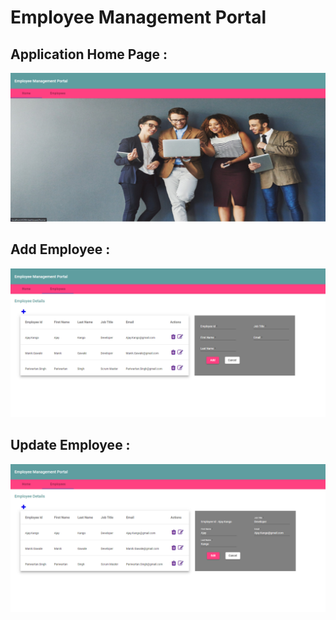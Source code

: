  # Employee Management Portal
 
 ## Application Home Page :

![Home Page](src/assets/images/HomePage.PNG)

 ## Add Employee :

![Add Employee](src/assets/images/Emp_Add.PNG)

 ## Update Employee :

![Update Employee](src/assets/images/emp_edit.PNG)
